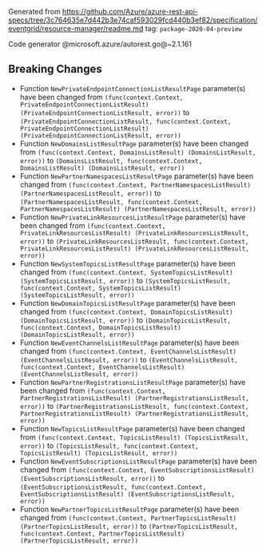 Generated from https://github.com/Azure/azure-rest-api-specs/tree/3c764635e7d442b3e74caf593029fcd440b3ef82/specification/eventgrid/resource-manager/readme.md tag: `package-2020-04-preview`

Code generator @microsoft.azure/autorest.go@~2.1.161

## Breaking Changes

- Function `NewPrivateEndpointConnectionListResultPage` parameter(s) have been changed from `(func(context.Context, PrivateEndpointConnectionListResult) (PrivateEndpointConnectionListResult, error))` to `(PrivateEndpointConnectionListResult, func(context.Context, PrivateEndpointConnectionListResult) (PrivateEndpointConnectionListResult, error))`
- Function `NewDomainsListResultPage` parameter(s) have been changed from `(func(context.Context, DomainsListResult) (DomainsListResult, error))` to `(DomainsListResult, func(context.Context, DomainsListResult) (DomainsListResult, error))`
- Function `NewPartnerNamespacesListResultPage` parameter(s) have been changed from `(func(context.Context, PartnerNamespacesListResult) (PartnerNamespacesListResult, error))` to `(PartnerNamespacesListResult, func(context.Context, PartnerNamespacesListResult) (PartnerNamespacesListResult, error))`
- Function `NewPrivateLinkResourcesListResultPage` parameter(s) have been changed from `(func(context.Context, PrivateLinkResourcesListResult) (PrivateLinkResourcesListResult, error))` to `(PrivateLinkResourcesListResult, func(context.Context, PrivateLinkResourcesListResult) (PrivateLinkResourcesListResult, error))`
- Function `NewSystemTopicsListResultPage` parameter(s) have been changed from `(func(context.Context, SystemTopicsListResult) (SystemTopicsListResult, error))` to `(SystemTopicsListResult, func(context.Context, SystemTopicsListResult) (SystemTopicsListResult, error))`
- Function `NewDomainTopicsListResultPage` parameter(s) have been changed from `(func(context.Context, DomainTopicsListResult) (DomainTopicsListResult, error))` to `(DomainTopicsListResult, func(context.Context, DomainTopicsListResult) (DomainTopicsListResult, error))`
- Function `NewEventChannelsListResultPage` parameter(s) have been changed from `(func(context.Context, EventChannelsListResult) (EventChannelsListResult, error))` to `(EventChannelsListResult, func(context.Context, EventChannelsListResult) (EventChannelsListResult, error))`
- Function `NewPartnerRegistrationsListResultPage` parameter(s) have been changed from `(func(context.Context, PartnerRegistrationsListResult) (PartnerRegistrationsListResult, error))` to `(PartnerRegistrationsListResult, func(context.Context, PartnerRegistrationsListResult) (PartnerRegistrationsListResult, error))`
- Function `NewTopicsListResultPage` parameter(s) have been changed from `(func(context.Context, TopicsListResult) (TopicsListResult, error))` to `(TopicsListResult, func(context.Context, TopicsListResult) (TopicsListResult, error))`
- Function `NewEventSubscriptionsListResultPage` parameter(s) have been changed from `(func(context.Context, EventSubscriptionsListResult) (EventSubscriptionsListResult, error))` to `(EventSubscriptionsListResult, func(context.Context, EventSubscriptionsListResult) (EventSubscriptionsListResult, error))`
- Function `NewPartnerTopicsListResultPage` parameter(s) have been changed from `(func(context.Context, PartnerTopicsListResult) (PartnerTopicsListResult, error))` to `(PartnerTopicsListResult, func(context.Context, PartnerTopicsListResult) (PartnerTopicsListResult, error))`
